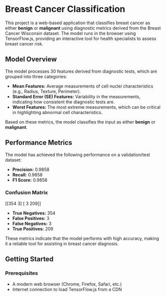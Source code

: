 # Breast Cancer Classification

This project is a web-based application that classifies breast cancer as either **benign** or **malignant** using diagnostic metrics derived from the Breast Cancer Wisconsin dataset. The model runs in the browser using TensorFlow.js, providing an interactive tool for health specialists to assess breast cancer risk.

## Model Overview

The model processes 30 features derived from diagnostic tests, which are grouped into three categories:

- **Mean Features:** Average measurements of cell nuclei characteristics (e.g., Radius, Texture, Perimeter).
- **Standard Error (SE) Features:** Variability in the measurements, indicating how consistent the diagnostic tests are.
- **Worst Features:** The most extreme measurements, which can be critical in highlighting abnormal cell characteristics.

Based on these metrics, the model classifies the input as either **benign** or **malignant**.

## Performance Metrics

The model has achieved the following performance on a validation/test dataset:

- **Precision:** 0.9858  
- **Recall:** 0.9858  
- **F1 Score:** 0.9858  

### Confusion Matrix
[[354 3] [ 3 209]]

- **True Negatives:** 354  
- **False Positives:** 3  
- **False Negatives:** 3  
- **True Positives:** 209  

These metrics indicate that the model performs with high accuracy, making it a reliable tool for assisting in breast cancer diagnosis.

## Getting Started

### Prerequisites

- A modern web browser (Chrome, Firefox, Safari, etc.)
- Internet connection to load TensorFlow.js from a CDN
